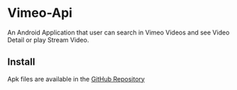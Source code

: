 # Vimeo-Api

An Android Application that user can search in Vimeo Videos and see Video Detail or play Stream
Video.

## Install

Apk files are available in the [GitHub Repository](Vimeo-Api/master/export/)